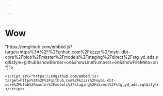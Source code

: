 ```yaml
---

---
```

<script src="[https://emgithub.com/embed.js?target=https%3A%2F%2Fgithub.com%2Fkzzzr%2Fmybi-dbt-core%2Fblob%2Fmaster%2Fmodels%2Fstaging%2Fdirect%2Fstg_yd_ads.sql&style=github&showBorder=on&showLineNumbers=on&showFileMeta=on](https://emgithub.com/embed.js?target=https%3A%2F%2Fgithub.com%2Fkzzzr%2Fmybi-dbt-core%2Fblob%2Fmaster%2Fmodels%2Fstaging%2Fdirect%2Fstg_yd_ads.sql&style=github&showBorder=on&showLineNumbers=on&showFileMeta=on "https://emgithub.com/embed.js?target=https%3A%2F%2Fgithub.com%2Fkzzzr%2Fmybi-dbt-core%2Fblob%2Fmaster%2Fmodels%2Fstaging%2Fdirect%2Fstg_yd_ads.sql&style=github&showBorder=on&showLineNumbers=on&showFileMeta=on")"></script>

# Wow

<script src="[https://emgithub.com/embed.js?target=https%3A%2F%2Fgithub.com%2Fkzzzr%2Fmybi-dbt-core%2Fblob%2Fmaster%2Fmodels%2Fstaging%2Fdirect%2Fstg_yd_ads.sql&style=github&showBorder=on&showLineNumbers=on&showFileMeta=on](<script src="https://emgithub.com/embed.js?target=https%3A%2F%2Fgithub.com%2Fkzzzr%2Fmybi-dbt-core%2Fblob%2Fmaster%2Fmodels%2Fstaging%2Fdirect%2Fstg_yd_ads.sql&style=github&showBorder=on&showLineNumbers=on&showFileMeta=on"></script> "https://emgithub.com/embed.js?target=https%3A%2F%2Fgithub.com%2Fkzzzr%2Fmybi-dbt-core%2Fblob%2Fmaster%2Fmodels%2Fstaging%2Fdirect%2Fstg_yd_ads.sql&style=github&showBorder=on&showLineNumbers=on&showFileMeta=on")"></script>

    <script src="https://emgithub.com/embed.js?target=https%3A%2F%2Fgithub.com%2Fkzzzr%2Fmybi-dbt-core%2Fblob%2Fmaster%2Fmodels%2Fstaging%2Fdirect%2Fstg_yd_ads.sql&style=github&showBorder=on&showLineNumbers=on&showFileMeta=on"></script>
    

<script src="[https://gist.github.com/kzzzr/3447f5d7e316d6c05202d3d2894a5807.js](https://gist.github.com/kzzzr/3447f5d7e316d6c05202d3d2894a5807.js "https://gist.github.com/kzzzr/3447f5d7e316d6c05202d3d2894a5807.js")"></script>